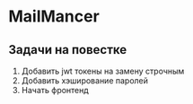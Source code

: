 # MailMancer

## Задачи на повестке

1) Добавить jwt токены на замену строчным
2) Добавить хэширование паролей
3) Начать фронтенд
